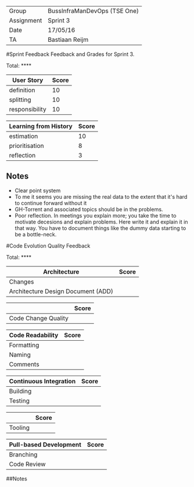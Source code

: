 |      |            |
|------|------------|
|Group | BussInfraManDevOps (TSE One) |
|Assignment|Sprint 3|
|Date|17/05/16|
|TA|Bastiaan Reijm|

#Sprint Feedback
Feedback and Grades for Sprint 3.

Total: ****

| User Story | Score |
|------------|-------|
| definition |  10    |
| splitting  |  10    |
| responsibility | 10  |

| Learning from History | Score |
|-----------------------|-------|
| estimation            |  10  |
| prioritisation        |  8   |
| reflection            |  3    |

## Notes
* Clear point system
* To me it seems you are missing the real data to the extent that it's hard to continue forward without it
* GH-Torrent and associated topics should be in the problems.
* Poor reflection. In meetings you explain more; you take the time to motivate decesions and explain problems. Here write it and explain it in that way. You have to document things like the dummy data starting to be a bottle-neck.

#Code Evolution Quality Feedback

Total: ****

| Architecture                       | Score |
|------------------------------------|-------|
| Changes                            |      |
| Architecture Design Document (ADD) |      |

|                     | Score |
|---------------------|-------|
| Code Change Quality |      |

| Code Readability | Score |
|------------------|-------|
| Formatting       |      |
| Naming           |      |
| Comments         |      |

| Continuous Integration | Score |
|------------------------|-------|
| Building               |      |
| Testing                |      |

|         | Score |
|---------|-------|
| Tooling |      |

| Pull-based Development | Score |
|------------------------|-------|
| Branching              |      |
| Code Review            |      |

##Notes
